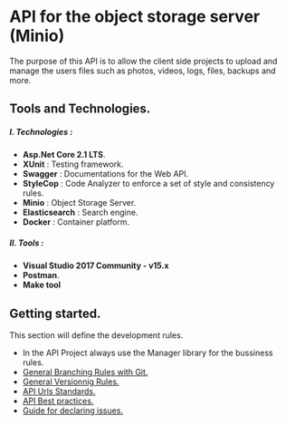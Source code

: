 # API for the object storage server (Minio)
The purpose of this API is to allow the client side projects to upload and manage the users files such as photos, videos, logs, files, backups and more.

## Tools and Technologies.
##### I. Technologies :
   - **Asp.Net Core 2.1 LTS**.
   - **XUnit** : Testing framework.
   - **Swagger** : Documentations for the Web API.
   - **StyleCop** : Code Analyzer to enforce a set of style and consistency rules.
   - **Minio** : Object Storage Server.
   - **Elasticsearch** : Search engine.
   - **Docker** : Container platform.

##### II. Tools :
   - **Visual Studio 2017 Community - v15.x**
   - **Postman**.
   - **Make tool**

## Getting started.
This section will define the development rules.
* In the API Project always use the Manager library for the bussiness rules.
* [General Branching Rules with Git.](https://gist.github.com/digitaljhelms/4287848)
* [General Versionnig Rules.](https://semver.org/)
* [API Urls Standards.](https://github.com/WhiteHouse/api-standards)
* [API Best practices.](https://medium.com/@schneidenbach/restful-api-best-practices-and-common-pitfalls-7a83ba3763b5)
* [Guide for declaring issues.](https://guides.github.com/features/issues/)